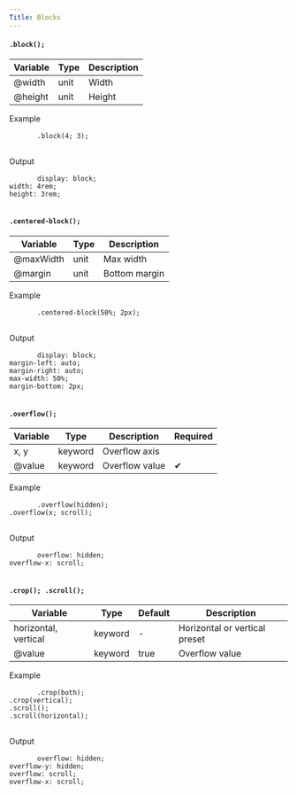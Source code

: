 ```yaml
---
Title: Blocks
---
```


#### `.block();`

<table class="doc-table">
  <thead>
    <tr>
      <th>Variable</th>
      <th>Type</th>
      <th>Description</th>
    </tr>
  </thead>
  <tbody>
    <tr>
      <td>@width</td>
      <td>unit</td>
      <td>Width</td>
    </tr>
    <tr>
      <td>@height</td>
      <td>unit</td>
      <td>Height</td>
    </tr>
  </tbody>
</table>

<div class="example-output">
  <div class="example-output__block">
    <div class="example-output__heading">Example</div>
    <pre class="language-less">
      <code>.block(4; 3);</code>
    </pre>
  </div>
  <div class="example-output__block">
    <div class="example-output__heading">Output</div>
    <pre class="language-css">
      <code>display: block;
width: 4rem;
height: 3rem;</code>
    </pre>
  </div>
</div>

#### `.centered-block();`

<table class="doc-table">
  <thead>
    <tr>
      <th>Variable</th>
      <th>Type</th>
      <th>Description</th>
    </tr>
  </thead>
  <tbody>
    <tr>
      <td>@maxWidth</td>
      <td>unit</td>
      <td>Max width</td>
    </tr>
    <tr>
      <td>@margin</td>
      <td>unit</td>
      <td>Bottom margin</td>
    </tr>
  </tbody>
</table>

<div class="example-output">
  <div class="example-output__block">
    <div class="example-output__heading">Example</div>
    <pre class="language-less">
      <code>.centered-block(50%; 2px);</code>
    </pre>
  </div>
  <div class="example-output__block">
    <div class="example-output__heading">Output</div>
    <pre class="language-css">
      <code>display: block;
margin-left: auto;
margin-right: auto;
max-width: 50%;
margin-bottom: 2px;</code>
    </pre>
  </div>
</div>

#### `.overflow();`

<table class="doc-table">
  <thead>
    <tr>
      <th>Variable</th>
      <th>Type</th>
      <th>Description</th>
      <th>Required</th>
    </tr>
  </thead>
  <tbody>
    <tr>
      <td>x, y</td>
      <td>keyword</td>
      <td>Overflow axis</td>
      <td></td>
    </tr>
    <tr>
      <td>@value</td>
      <td>keyword</td>
      <td>Overflow value</td>
      <td>✔</td>
    </tr>
  </tbody>
</table>

<div class="example-output">
  <div class="example-output__block">
    <div class="example-output__heading">Example</div>
    <pre class="language-less">
      <code>.overflow(hidden);
.overflow(x; scroll);</code>
    </pre>
  </div>
  <div class="example-output__block">
    <div class="example-output__heading">Output</div>
    <pre class="language-css">
      <code>overflow: hidden;
overflow-x: scroll;</code>
    </pre>
  </div>
</div>

#### `.crop(); .scroll();`

<table class="doc-table">
  <thead>
    <tr>
      <th>Variable</th>
      <th>Type</th>
      <th>Default</th>
      <th>Description</th>
    </tr>
  </thead>
  <tbody>
    <tr>
      <td>horizontal, vertical</td>
      <td>keyword</td>
      <td>-</td>
      <td>Horizontal or vertical preset</td>
    </tr>
    <tr>
      <td>@value</td>
      <td>keyword</td>
      <td>true</td>
      <td>Overflow value</td>
    </tr>
  </tbody>
</table>

<div class="example-output">
  <div class="example-output__block">
    <div class="example-output__heading">Example</div>
    <pre class="language-less">
      <code>.crop(both);
.crop(vertical);
.scroll();
.scroll(horizontal);</code>
    </pre>
  </div>
  <div class="example-output__block">
    <div class="example-output__heading">Output</div>
    <pre class="language-css">
      <code>overflow: hidden;
overflow-y: hidden;
overflow: scroll;
overflow-x: scroll;</code>
    </pre>
  </div>
</div>
